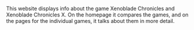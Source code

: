 This website displays info about the game Xenoblade Chronicles and Xenoblade Chronicles X.
On the homepage it compares the games, and on the pages for the individual games, it talks
about them in more detail.
